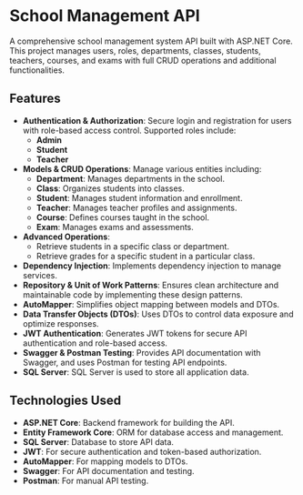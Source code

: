 # School Management API

A comprehensive school management system API built with ASP.NET Core. This project manages users, roles, departments, classes, students, teachers, courses, and exams with full CRUD operations and additional functionalities. 

## Features

- **Authentication & Authorization**: Secure login and registration for users with role-based access control. Supported roles include:
  - **Admin**
  - **Student**
  - **Teacher**
- **Models & CRUD Operations**: Manage various entities including:
  - **Department**: Manages departments in the school.
  - **Class**: Organizes students into classes.
  - **Student**: Manages student information and enrollment.
  - **Teacher**: Manages teacher profiles and assignments.
  - **Course**: Defines courses taught in the school.
  - **Exam**: Manages exams and assessments.
- **Advanced Operations**:
  - Retrieve students in a specific class or department.
  - Retrieve grades for a specific student in a particular class.
- **Dependency Injection**: Implements dependency injection to manage services.
- **Repository & Unit of Work Patterns**: Ensures clean architecture and maintainable code by implementing these design patterns.
- **AutoMapper**: Simplifies object mapping between models and DTOs.
- **Data Transfer Objects (DTOs)**: Uses DTOs to control data exposure and optimize responses.
- **JWT Authentication**: Generates JWT tokens for secure API authentication and role-based access.
- **Swagger & Postman Testing**: Provides API documentation with Swagger, and uses Postman for testing API endpoints.
- **SQL Server**: SQL Server is used to store all application data.

## Technologies Used

- **ASP.NET Core**: Backend framework for building the API.
- **Entity Framework Core**: ORM for database access and management.
- **SQL Server**: Database to store API data.
- **JWT**: For secure authentication and token-based authorization.
- **AutoMapper**: For mapping models to DTOs.
- **Swagger**: For API documentation and testing.
- **Postman**: For manual API testing.


